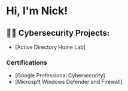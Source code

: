 <h1>Hi, I'm Nick! </h1>

<h2>👨‍💻 Cybersecurity Projects:</h2>

- [Active Directory Home Lab] 

<h3> Certifications</h3>

- [Google Professional Cybersecurity]
- [Microspft Windows Defender and Firewall] 


